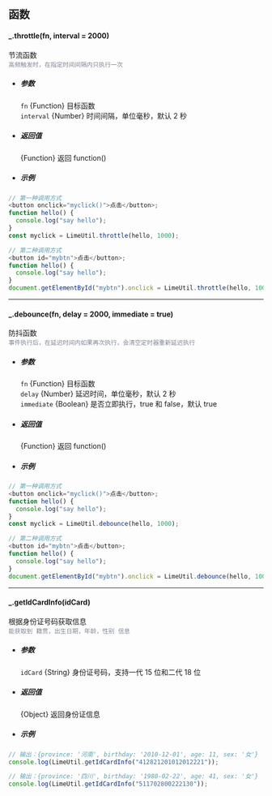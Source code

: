 ## 函数

#### \_.throttle(fn, interval = 2000)

节流函数  
<span style="color:#808695">`高频触发时，在指定时间间隔内只执行一次`</span>

- ##### 参数

  `fn` {Function} 目标函数  
  `interval` {Number} 时间间隔，单位毫秒，默认 2 秒

- ##### 返回值

  {Function} 返回 function()

- ##### 示例

```javascript
// 第一种调用方式
<button onclick="myclick()">点击</button>;
function hello() {
  console.log("say hello");
}
const myclick = LimeUtil.throttle(hello, 1000);

// 第二种调用方式
<button id="mybtn">点击</button>;
function hello() {
  console.log("say hello");
}
document.getElementById("mybtn").onclick = LimeUtil.throttle(hello, 1000);
```

---

#### \_.debounce(fn, delay = 2000, immediate = true)

防抖函数  
<span style="color:#808695">`事件执行后，在延迟时间内如果再次执行，会清空定时器重新延迟执行`</span>

- ##### 参数

  `fn` {Function} 目标函数  
  `delay` {Number} 延迟时间，单位毫秒，默认 2 秒  
  `immediate` {Boolean} 是否立即执行，true 和 false，默认 true

- ##### 返回值

  {Function} 返回 function()

- ##### 示例

```javascript
// 第一种调用方式
<button onclick="myclick()">点击</button>;
function hello() {
  console.log("say hello");
}
const myclick = LimeUtil.debounce(hello, 1000);

// 第二种调用方式
<button id="mybtn">点击</button>;
function hello() {
  console.log("say hello");
}
document.getElementById("mybtn").onclick = LimeUtil.debounce(hello, 1000);
```

---

#### \_.getIdCardInfo(idCard)

根据身份证号码获取信息  
<span style="color:#808695">`能获取到 籍贯，出生日期，年龄，性别 信息`</span>

- ##### 参数

  `idCard` {String} 身份证号码，支持一代 15 位和二代 18 位

- ##### 返回值

  {Object} 返回身份证信息

- ##### 示例

```javascript
// 输出：{province: '河南', birthday: '2010-12-01', age: 11, sex: '女'}
console.log(LimeUtil.getIdCardInfo("412821201012012221"));

// 输出：{province: '四川', birthday: '1980-02-22', age: 41, sex: '女'}
console.log(LimeUtil.getIdCardInfo("511702800222130"));
```
